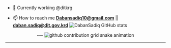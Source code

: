 ###

- 🔭 Currently working @ditkrg

- 📫 How to reach me **Dabansadiq10@gmail.com** || **daban.sadiq@dit.gov.krd**
  ![DabanSadiq GitHub stats](https://github-readme-stats.vercel.app/api?username=Dabansadiq&show_icons=true&theme=github_dark&count_private=true)

<!--
**DabanSadiq/DabanSadiq** is a ✨ _special_ ✨ repository because its `README.md` (this file) appears on your GitHub profile.

Here are some ideas to get you started:


- 🌱 I’m currently learning ...
- 👯 I’m looking to collaborate on ...
- 🤔 I’m looking for help with ...
- 💬 Ask me about ...
- 📫 How to reach me: ...
- 😄 Pronouns: ...
- ⚡ Fun fact: ...
-->

<!-- Snake contributions graph https://github.com/Platane/snk -->
<div align="center">
---

<picture>
  <source media="(prefers-color-scheme: dark)" srcset="https://raw.githubusercontent.com/DabanSadiq/DabanSadiq/output/github-contribution-grid-snake-dark.svg">
  <source media="(prefers-color-scheme: light)" srcset="https://raw.githubusercontent.com/DabanSadiq/DabanSadiq/output/github-contribution-grid-snake.svg">
  <img alt="github contribution grid snake animation" src="https://raw.githubusercontent.com/DabanSadiq/DabanSadiq/output/github-contribution-grid-snake.svg">
</picture>

---

</p>
  <br>
</div>


